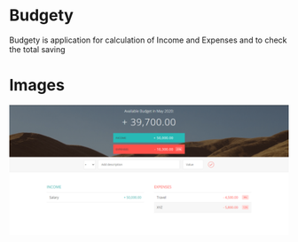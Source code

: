 # Budgety
Budgety is application for calculation of Income and Expenses and to check the total saving

# Images

![](images/1.png)
